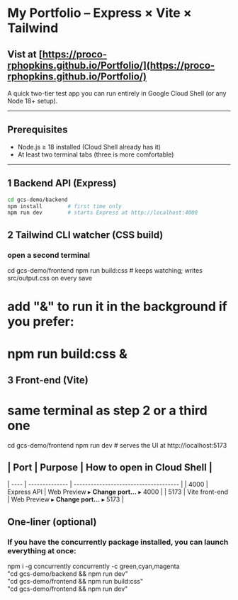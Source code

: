 # My Portfolio – Express × Vite × Tailwind

## Vist at [https://proco-rphopkins.github.io/Portfolio/](https://proco-rphopkins.github.io/Portfolio/)

A quick two-tier test app you can run entirely in Google Cloud Shell (or any Node 18+ setup).

---

## Prerequisites
* Node.js ≥ 18 installed (Cloud Shell already has it)
* At least two terminal tabs (three is more comfortable)

---

## 1  Backend API (Express)

```bash
cd gcs-demo/backend
npm install        # first time only
npm run dev        # starts Express at http://localhost:4000
```

## 2 Tailwind CLI watcher (CSS build)
### open a second terminal
cd gcs-demo/frontend
npm run build:css  # keeps watching; writes src/output.css on every save
# add "&" to run it in the background if you prefer:
# npm run build:css &


## 3 Front-end (Vite)
# same terminal as step 2 or a third one
cd gcs-demo/frontend
npm run dev        # serves the UI at http://localhost:5173

## | Port | Purpose        | How to open in Cloud Shell |
| ---- | -------------- | ------------------------------------- |
| 4000 | Express API    | Web Preview ▸ **Change port…** ▸ 4000 |
| 5173 | Vite front-end | Web Preview ▸ **Change port…** ▸ 5173 |

## One-liner (optional)
### If you have the concurrently package installed, you can launch everything at once:
npm i -g concurrently
concurrently -c green,cyan,magenta \
  "cd gcs-demo/backend && npm run dev" \
  "cd gcs-demo/frontend && npm run build:css" \
  "cd gcs-demo/frontend && npm run dev"
